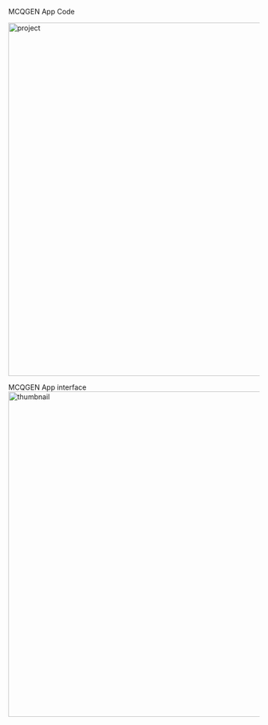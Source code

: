 MCQGEN App Code

<img width="1344" height="708" alt="project" src="https://github.com/user-attachments/assets/eda27b39-2464-4af0-be25-b1efe0ce55c5" />

MCQGEN App interface
<img width="851" height="652" alt="thumbnail" src="https://github.com/user-attachments/assets/8a432d77-216d-4875-9445-34f49b50d771" />
